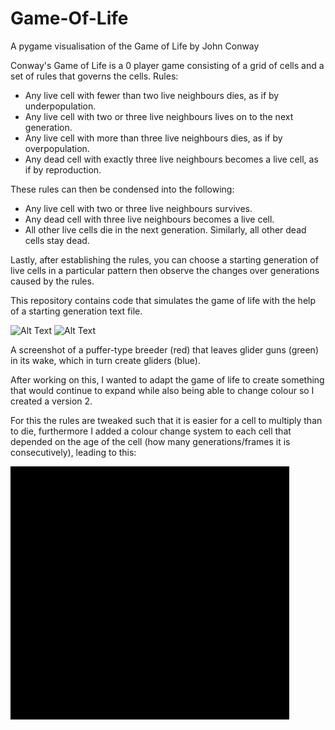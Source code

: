 # Game-Of-Life
A pygame visualisation of the Game of Life by John Conway

Conway's Game of Life is a 0 player game consisting of a grid of cells and a set of rules that governs the cells.
Rules:
- Any live cell with fewer than two live neighbours dies, as if by underpopulation.
- Any live cell with two or three live neighbours lives on to the next generation.
- Any live cell with more than three live neighbours dies, as if by overpopulation.
- Any dead cell with exactly three live neighbours becomes a live cell, as if by reproduction.

These rules can then be condensed into the following:
- Any live cell with two or three live neighbours survives.
- Any dead cell with three live neighbours becomes a live cell.
- All other live cells die in the next generation. Similarly, all other dead cells stay dead.

Lastly, after establishing the rules, you can choose a starting generation of live cells in a particular pattern
then observe the changes over generations caused by the rules.

This repository contains code that simulates the game of life with the help of a starting generation text file.


![Alt Text](https://upload.wikimedia.org/wikipedia/commons/e/e6/Conways_game_of_life_breeder_animation.gif)
![Alt Text](https://upload.wikimedia.org/wikipedia/commons/e/ec/Conways_game_of_life_breeder.png)

A screenshot of a puffer-type breeder (red) that leaves glider guns (green) in its wake, which in turn create gliders (blue).

After working on this, I wanted to adapt the game of life to create something that would continue to expand while also being able to change colour so I created a version 2.

For this the rules are tweaked such that it is easier for a cell to multiply than to die, furthermore I added a colour change system to each cell that depended on the age of the cell (how many generations/frames it is consecutively), leading to this:

![](https://github.com/Arcane34/Game-Of-Life/blob/main/Game-of-life-ver2.gif)
